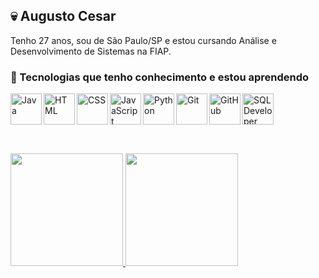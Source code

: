## :skull: Augusto Cesar

Tenho 27 anos, sou de São Paulo/SP e estou cursando Análise e Desenvolvimento de Sistemas na FIAP.

### :robot: Tecnologias que tenho conhecimento e estou aprendendo
<div display="flex">
  <img align="left" alt="Java" title="Java" width="50px" src="https://cdn.jsdelivr.net/gh/devicons/devicon@latest/icons/java/java-original.svg"/>
  <img align="left" alt="HTML" title="HTML" width="50px" src="https://cdn.jsdelivr.net/gh/devicons/devicon@latest/icons/html5/html5-original-wordmark.svg""/>
  <img align="left" alt="CSS" title="CSS" width="50px" src="https://cdn.jsdelivr.net/gh/devicons/devicon@latest/icons/css3/css3-original-wordmark.svg"/>
  <img align="left" alt="JavaScript" title="JavaScript" width="50px" src="https://cdn.jsdelivr.net/gh/devicons/devicon@latest/icons/javascript/javascript-original.svg"/>
  <img align="left" alt="Python" title="Python" width="50px" src="https://cdn.jsdelivr.net/gh/devicons/devicon@latest/icons/python/python-original.svg"/>
  <img align="left" alt="Git" title="Git" width="50px" src="https://cdn.jsdelivr.net/gh/devicons/devicon@latest/icons/git/git-original.svg"/>
  <img align="left" alt="GitHub" title="GitHub" width="50px" src="https://cdn.jsdelivr.net/gh/devicons/devicon@latest/icons/github/github-original.svg"/>
  <img align="left" alt="SQL Developer" title="SQL Delevoper" width="50px" src="https://cdn.jsdelivr.net/gh/devicons/devicon@latest/icons/sqldeveloper/sqldeveloper-plain.svg"/>
</div><br><br>

<br><br><div>
<a href="https://github.com/AugustoCesr">
<img loading="lazy" height="180em" src="https://github-readme-stats.vercel.app/api?username=AugustoCesr&show_icons=true&theme=tokyonight&include_all_commits=true&count_private=true&locale=pt-br"/>
<img loading="lazy" height="180em" src="https://github-readme-stats.vercel.app/api/top-langs/?username=AugustoCesr&layout=compact&langs_count=7&theme=tokyonight&locale=pt-br&custom_title=Tecnologias"/>
</div>

